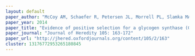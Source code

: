 ```yaml
---
layout: default
paper_author: "McCoy AM, Schaefer R, Petersen JL, Morrell PL, Slamka MA, Mickelson JR, Valberg SJ, McCue ME"
paper_year: 2014
paper_title: "Evidence of positive selection for a glycogen synthase (GYS1) mutation in domestic horse populations"
paper_journal: "Journal of Heredity 105: 163-172"
paper_url: "http://jhered.oxfordjournals.org/content/105/2/163"
cluster: 13176772953265180845
---
```

